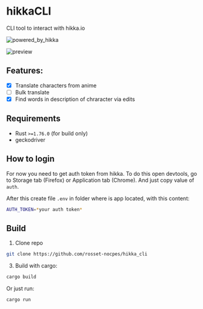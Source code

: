 # hikkaCLI
CLI tool to interact with hikka.io

![powered_by_hikka](https://github.com/rosset-nocpes/hikka_cli/assets/53056080/fb91ce88-e0b8-40f7-9124-882bd6c5218e)

![preview](https://github.com/rosset-nocpes/hikka_cli/assets/53056080/1e5cfac2-e4c9-4019-b001-f355e426c8b6)

## **Features**:
- [x] Translate characters from anime
- [ ] Bulk translate
- [x] Find words in description of chraracter via edits

## Requirements
- Rust `>=1.76.0` (for build only)
- geckodriver

## How to login
For now you need to get auth token from hikka. To do this open devtools, go to Storage tab (Firefox) or Application tab (Chrome). And just copy value of `auth`.

After this create file `.env` in folder where is app located, with this content:

```bash
AUTH_TOKEN=*your auth token*
```

## Build
1. Clone repo

```bash
git clone https://github.com/rosset-nocpes/hikka_cli
```

3. Build with cargo:

```bash
cargo build
```

Or just run:
```bash
cargo run
```

